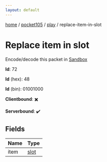 ```yaml
---
layout: default
---
```


[home](/)  /  [pocket105](/protocol/pocket105)  /  [play](/protocol/pocket105/play)  /  replace-item-in-slot

# Replace item in slot

Encode/decode this packet in [Sandbox](../../../sandbox/pocket105#play.replace_item_in_slot)

**Id**: 72

**Id** (hex): 48

**Id** (bin): 01001000

**Clientbound**: ✖️

**Serverbound**: ✔️

## Fields

Name | Type
---|---
item | [slot](/protocol/pocket105/types/slot)
